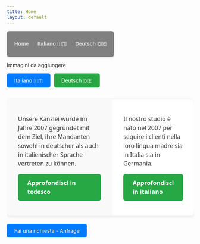 ```yaml
---
title: Home
layout: default
---
```


<nav style="
background-color: grey;
padding: 12px 20px;
border-radius: 6px;
font-family: Arial, sans-serif;
box-shadow: 0 2px 5px rgba(0,0,0,0.15);
display: inline-flex;
gap: 10px;
align-items: center;
">
<a href="{{ site.baseurl }}/" style="
color: #ddd;
text-decoration: none;
font-weight: 600;
transition: color 0.3s ease;
" onmouseover="this.style.color='#f0a500'" onmouseout="this.style.color='#ddd'">Home</a>

<span style="color: #888;">|</span>

<a href="{{ site.baseurl }}/italiano/" style="
color: #ddd;
text-decoration: none;
font-weight: 600;
transition: color 0.3s ease;
" onmouseover="this.style.color='#f0a500'" onmouseout="this.style.color='#ddd'">Italiano 🇮🇹</a>

<span style="color: #888;">|</span>

<a href="{{ site.baseurl }}/deutsch/" style="
color: #ddd;
text-decoration: none;
font-weight: 600;
transition: color 0.3s ease;
" onmouseover="this.style.color='#f0a500'" onmouseout="this.style.color='#ddd'">Deutsch 🇩🇪</a>
</nav>


Immagini da aggiungere

<div style="display: flex; gap: 10px;">
  <a href="{{ site.baseurl }}/italiano/" style="padding: 10px 20px; background-color: #007bff; color: white; text-decoration: none; border-radius: 5px;">Italiano 🇮🇹</a>
  <a href="{{ site.baseurl }}/deutsch/" style="padding: 10px 20px; background-color: #28a745; color: white; text-decoration: none; border-radius: 5px;">Deutsch 🇩🇪</a>
</div>
<table style="
  width: 100%; 
  border-collapse: separate; 
  border-spacing: 0 15px; 
  font-family: 'Segoe UI', Tahoma, Geneva, Verdana, sans-serif;
">
  <tr style="
    background: #f9f9f9; 
    box-shadow: 0 2px 8px rgba(0,0,0,0.1); 
    border-radius: 10px;
  ">
    <td style="
      vertical-align: top; 
      padding: 25px 30px; 
      width: 60%; 
      border-radius: 10px 0 0 10px;
      color: #333;
      font-size: 1rem;
      line-height: 1.5;
    ">
      <p>Unsere Kanzlei wurde im Jahre 2007 gegründet mit dem Ziel, 
         ihre Mandanten sowohl in deutscher als auch in italienischer Sprache vertreten zu können.</p>
      <p>
        <a href="{{ site.baseurl }}/deutsch/" style="
          display: inline-block;
          padding: 12px 25px; 
          background-color: #28a745; 
          color: white; 
          text-decoration: none; 
          border-radius: 6px;
          font-weight: 600;
          transition: background-color 0.3s ease;
        " onmouseover="this.style.backgroundColor='#218838'" onmouseout="this.style.backgroundColor='#28a745'">Approfondisci in tedesco</a>
      </p>
    </td>
    <td style="
      vertical-align: top; 
      padding: 25px 30px; 
      border-radius: 0 10px 10px 0;
      background: #fff;
      color: #333;
      font-size: 1rem;
      line-height: 1.5;
      box-shadow: inset 0 0 10px rgba(0,0,0,0.03);
    ">
      <p>Il nostro studio è nato nel 2007 per seguire i clienti nella loro lingua madre sia in Italia sia in Germania.</p>
      <p>
        <a href="{{ site.baseurl }}/italiano/" style="
          display: inline-block;
          padding: 12px 25px; 
          background-color: #28a745; 
          color: white; 
          text-decoration: none; 
          border-radius: 6px;
          font-weight: 600;
          transition: background-color 0.3s ease;
        " onmouseover="this.style.backgroundColor='#218838'" onmouseout="this.style.backgroundColor='#28a745'">Approfondisci in italiano</a>
      </p>
    </td>
  </tr>
</table>


<a href="{{ site.baseurl }}/" style="padding: 10px 20px; background-color: #007bff; color: white; text-decoration: none; border-radius: 5px;">Fai una richiesta - Anfrage</a>


